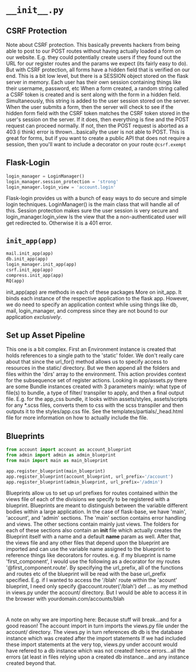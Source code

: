# `__init__.py`

## CSRF Protection

Note about CSRF protection. This basically prevents hackers
from being able to post to our POST routes without having actually
loaded a form on our website. E.g. they could potentially create
users if they found out the URL for our register routes and
the params we expect (its fairly easy to do). But with
CSRF protection, all forms have a hidden field that is verified on
our end. This is a bit low level, but there is a SESSION object
stored on the flask server in memory. Each user has their
own session containing things like their username, password, etc
When a form created, a random string called a CSRF token is
created and is sent along with the form in a hidden field.
Simultaneously, this string is added to the user session
stored on the server. When the user submits a form, then
the server will check to see if the hidden form field with the
CSRF token matches the CSRF token stored in the user's session
on the server. If it does, then everything is fine and the
POST request can proceed normally. If not, then the POST request
is aborted as a 403 (i think) error is thrown...basically
the user is not able to POST. This is great for forms, but
if you want to create a public API that does not require a session,
then you'll want to include a decorator on your route `@csrf.exempt`

## Flask-Login


```python
login_manager = LoginManager()
login_manager.session_protection = 'strong'
login_manager.login_view = 'account.login'
```

Flask-login provides us with a bunch of easy ways to do secure and
simple login techniques. LoginManager() is the main class that
will handle all of this. Session protection makes sure the
user session is very secure and login_manager.login_view
Is the view that the a non-authenticated user will get redirected
to. Otherwise it is a 401 error.

## `init_app(app)`

```python
mail.init_app(app)
db.init_app(app)
login_manager.init_app(app)
csrf.init_app(app)
compress.init_app(app)
RQ(app)
```

init_app(app) are methods in each of these packages
More on init_app. It binds each instance of the respective
application to the flask app. However, we do need to specify
an application context while using things like db, mail,
login_manager, and compress since they are not bound to our
application _exclusively_.

## Set up Asset Pipeline

This one is a bit complex. First an Environment instance is created
that holds references to a single path to the 'static' folder. We don't
really care about that since the url_for() method allows us to specify
access to resources in the static/ directory. But we then append all the
folders and files within the 'dirs' array to the environment. This
action provides context for the subsequence set of register actions.
Looking in app/assets.py there are some Bundle instances created with
3 parameters mainly: what type of file(s) to bundle, a type of filter/
transpiler to apply, and then a final output file. E.g. for the
app_css bundle, it looks within assets/styles, assets/scripts for any
*.scss files, converts them to css with the scss transpiler and then
outputs it to the styles/app.css file.
See the templates/partials/_head.html
file for more information on how to actually include the file.

## Blueprints

```python
from account import account as account_blueprint
from admin import admin as admin_blueprint
from main import main as main_blueprint

app.register_blueprint(main_blueprint)
app.register_blueprint(account_blueprint, url_prefix='/account')
app.register_blueprint(admin_blueprint, url_prefix='/admin')
```

Blueprints allow us to set up url prefixes for routes contained
within the views file of each of the divisions we specify to be
registered with a blueprint. Blueprints are meant to distinguish between
the variable different bodies within a large application.
In the case of flask-base, we have 'main', 'account', and 'admin'
sections. The 'main' section contains error handling and views.
The other sections contain mainly just views. The folders for each of
these sections also contain an __init__ file which actually creates the
Blueprint itself with a name and a default __name__ param as well.
After that, the views file and any other files that depend upon the
blueprint are imported and can use the variable name assigned to the
blueprint to reference things like decorators for routes. e.g. if my
blueprint is name 'first_component', I would use the following as
a decorator for my routes '@first_component.route'. By specifying
the url_prefix, all of the functions and routes etc of the blueprint
will be read with the base url_prefix specified. E.g. if I wanted
to access the '/blah' route within the 'acount' blueprint, I need only
specify @account.router('/blah') def ... as my method in views.py under
the account/ directory. But I would be able to access it in the
browser with yourdomain.com/accounts/blah
#
A note on why we are importing here: Because stuff will break...and for
a good reason! The account import in turn imports the views.py file under
the account/ directory. The views.py in turn references db
db is the database instance which was created after the import statements
If we had included these import statements at the very top, views.py
under account would have refered to a db instance which was not created!
hence errors...all the errors (at least in files relying upon a created
db instance...and any instance created beyond that.

